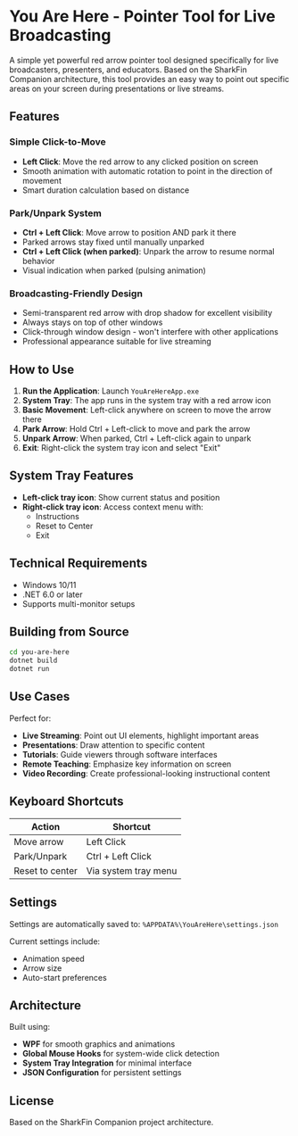 # You Are Here - Pointer Tool for Live Broadcasting

A simple yet powerful red arrow pointer tool designed specifically for live broadcasters, presenters, and educators. Based on the SharkFin Companion architecture, this tool provides an easy way to point out specific areas on your screen during presentations or live streams.

## Features

### Simple Click-to-Move
- **Left Click**: Move the red arrow to any clicked position on screen
- Smooth animation with automatic rotation to point in the direction of movement
- Smart duration calculation based on distance

### Park/Unpark System
- **Ctrl + Left Click**: Move arrow to position AND park it there
- Parked arrows stay fixed until manually unparked
- **Ctrl + Left Click (when parked)**: Unpark the arrow to resume normal behavior
- Visual indication when parked (pulsing animation)

### Broadcasting-Friendly Design
- Semi-transparent red arrow with drop shadow for excellent visibility
- Always stays on top of other windows
- Click-through window design - won't interfere with other applications
- Professional appearance suitable for live streaming

## How to Use

1. **Run the Application**: Launch `YouAreHereApp.exe`
2. **System Tray**: The app runs in the system tray with a red arrow icon
3. **Basic Movement**: Left-click anywhere on screen to move the arrow there
4. **Park Arrow**: Hold Ctrl + Left-click to move and park the arrow
5. **Unpark Arrow**: When parked, Ctrl + Left-click again to unpark
6. **Exit**: Right-click the system tray icon and select "Exit"

## System Tray Features

- **Left-click tray icon**: Show current status and position
- **Right-click tray icon**: Access context menu with:
  - Instructions
  - Reset to Center
  - Exit

## Technical Requirements

- Windows 10/11
- .NET 6.0 or later
- Supports multi-monitor setups

## Building from Source

```bash
cd you-are-here
dotnet build
dotnet run
```

## Use Cases

Perfect for:
- **Live Streaming**: Point out UI elements, highlight important areas
- **Presentations**: Draw attention to specific content
- **Tutorials**: Guide viewers through software interfaces
- **Remote Teaching**: Emphasize key information on screen
- **Video Recording**: Create professional-looking instructional content

## Keyboard Shortcuts

| Action | Shortcut |
|--------|----------|
| Move arrow | Left Click |
| Park/Unpark | Ctrl + Left Click |
| Reset to center | Via system tray menu |

## Settings

Settings are automatically saved to:
`%APPDATA%\YouAreHere\settings.json`

Current settings include:
- Animation speed
- Arrow size
- Auto-start preferences

## Architecture

Built using:
- **WPF** for smooth graphics and animations
- **Global Mouse Hooks** for system-wide click detection
- **System Tray Integration** for minimal interface
- **JSON Configuration** for persistent settings

## License

Based on the SharkFin Companion project architecture.
